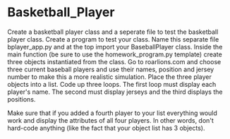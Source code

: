 # Basketball_Player
Create a basketball player class and a seperate file to test the basketball player class.
Create a program to test your class. Name this separate file 
bplayer_app.py and at the top import your BaseballPlayer class. 
Inside the main function (be sure to use the homework_program.py template) 
create three objects instantiated from the class. Go to roarlions.com and 
choose three current baseball players and use their names, position and 
jersey number to make this a more realistic simulation.
Place the three player objects into a list. Code up three loops. The first 
loop must display each player's name. The second must display jerseys and 
the third displays the positions.

Make sure that if you added a fourth player to your list everything would 
work and display the attributes of all four players. In other words, 
don't hard-code anything (like the fact that your object list has 3 objects).
